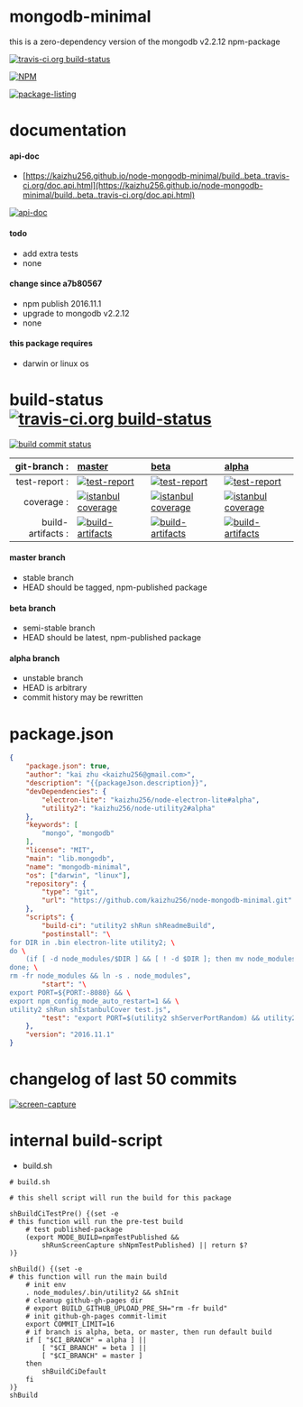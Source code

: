 mongodb-minimal
===============
this is a zero-dependency version of the mongodb v2.2.12 npm-package

[![travis-ci.org build-status](https://api.travis-ci.org/kaizhu256/node-mongodb-minimal.svg)](https://travis-ci.org/kaizhu256/node-mongodb-minimal)

[![NPM](https://nodei.co/npm/mongodb-minimal.png?downloads=true)](https://www.npmjs.com/package/mongodb-minimal)

[![package-listing](https://kaizhu256.github.io/node-mongodb-minimal/build/screen-capture.gitLsTree.svg)](https://github.com/kaizhu256/node-mongodb-minimal)



# documentation
#### api-doc
- [https://kaizhu256.github.io/node-mongodb-minimal/build..beta..travis-ci.org/doc.api.html](https://kaizhu256.github.io/node-mongodb-minimal/build..beta..travis-ci.org/doc.api.html)

[![api-doc](https://kaizhu256.github.io/node-mongodb-minimal/build..beta..travis-ci.org/screen-capture.docApiCreate.browser._2Fhome_2Ftravis_2Fbuild_2Fkaizhu256_2Fnode-mongodb-minimal_2Ftmp_2Fbuild_2Fdoc.api.html.png)](https://kaizhu256.github.io/node-mongodb-minimal/build..beta..travis-ci.org/doc.api.html)

#### todo
- add extra tests
- none

#### change since a7b80567
- npm publish 2016.11.1
- upgrade to mongodb v2.2.12
- none

#### this package requires
- darwin or linux os



# build-status [![travis-ci.org build-status](https://api.travis-ci.org/kaizhu256/node-mongodb-minimal.svg)](https://travis-ci.org/kaizhu256/node-mongodb-minimal)
[![build commit status](https://kaizhu256.github.io/node-mongodb-minimal/build/build.badge.svg)](https://travis-ci.org/kaizhu256/node-mongodb-minimal)

| git-branch : | [master](https://github.com/kaizhu256/node-mongodb-minimal/tree/master) | [beta](https://github.com/kaizhu256/node-mongodb-minimal/tree/beta) | [alpha](https://github.com/kaizhu256/node-mongodb-minimal/tree/alpha)|
|--:|:--|:--|:--|
| test-report : | [![test-report](https://kaizhu256.github.io/node-mongodb-minimal/build..master..travis-ci.org/test-report.badge.svg)](https://kaizhu256.github.io/node-mongodb-minimal/build..master..travis-ci.org/test-report.html) | [![test-report](https://kaizhu256.github.io/node-mongodb-minimal/build..beta..travis-ci.org/test-report.badge.svg)](https://kaizhu256.github.io/node-mongodb-minimal/build..beta..travis-ci.org/test-report.html) | [![test-report](https://kaizhu256.github.io/node-mongodb-minimal/build..alpha..travis-ci.org/test-report.badge.svg)](https://kaizhu256.github.io/node-mongodb-minimal/build..alpha..travis-ci.org/test-report.html)|
| coverage : | [![istanbul coverage](https://kaizhu256.github.io/node-mongodb-minimal/build..master..travis-ci.org/coverage.badge.svg)](https://kaizhu256.github.io/node-mongodb-minimal/build..master..travis-ci.org/coverage.html/index.html) | [![istanbul coverage](https://kaizhu256.github.io/node-mongodb-minimal/build..beta..travis-ci.org/coverage.badge.svg)](https://kaizhu256.github.io/node-mongodb-minimal/build..beta..travis-ci.org/coverage.html/index.html) | [![istanbul coverage](https://kaizhu256.github.io/node-mongodb-minimal/build..alpha..travis-ci.org/coverage.badge.svg)](https://kaizhu256.github.io/node-mongodb-minimal/build..alpha..travis-ci.org/coverage.html/index.html)|
| build-artifacts : | [![build-artifacts](https://kaizhu256.github.io/node-mongodb-minimal/glyphicons_144_folder_open.png)](https://github.com/kaizhu256/node-mongodb-minimal/tree/gh-pages/build..master..travis-ci.org) | [![build-artifacts](https://kaizhu256.github.io/node-mongodb-minimal/glyphicons_144_folder_open.png)](https://github.com/kaizhu256/node-mongodb-minimal/tree/gh-pages/build..beta..travis-ci.org) | [![build-artifacts](https://kaizhu256.github.io/node-mongodb-minimal/glyphicons_144_folder_open.png)](https://github.com/kaizhu256/node-mongodb-minimal/tree/gh-pages/build..alpha..travis-ci.org)|

#### master branch
- stable branch
- HEAD should be tagged, npm-published package

#### beta branch
- semi-stable branch
- HEAD should be latest, npm-published package

#### alpha branch
- unstable branch
- HEAD is arbitrary
- commit history may be rewritten



# package.json
```json
{
    "package.json": true,
    "author": "kai zhu <kaizhu256@gmail.com>",
    "description": "{{packageJson.description}}",
    "devDependencies": {
        "electron-lite": "kaizhu256/node-electron-lite#alpha",
        "utility2": "kaizhu256/node-utility2#alpha"
    },
    "keywords": [
        "mongo", "mongodb"
    ],
    "license": "MIT",
    "main": "lib.mongodb",
    "name": "mongodb-minimal",
    "os": ["darwin", "linux"],
    "repository": {
        "type": "git",
        "url": "https://github.com/kaizhu256/node-mongodb-minimal.git"
    },
    "scripts": {
        "build-ci": "utility2 shRun shReadmeBuild",
        "postinstall": "\
for DIR in .bin electron-lite utility2; \
do \
    (if [ -d node_modules/$DIR ] && [ ! -d $DIR ]; then mv node_modules/$DIR .; fi); \
done; \
rm -fr node_modules && ln -s . node_modules",
        "start": "\
export PORT=${PORT:-8080} && \
export npm_config_mode_auto_restart=1 && \
utility2 shRun shIstanbulCover test.js",
        "test": "export PORT=$(utility2 shServerPortRandom) && utility2 test test.js"
    },
    "version": "2016.11.1"
}
```



# changelog of last 50 commits
[![screen-capture](https://kaizhu256.github.io/node-mongodb-minimal/build/screen-capture.gitLog.svg)](https://github.com/kaizhu256/node-mongodb-minimal/commits)



# internal build-script
- build.sh
```shell
# build.sh

# this shell script will run the build for this package

shBuildCiTestPre() {(set -e
# this function will run the pre-test build
    # test published-package
    (export MODE_BUILD=npmTestPublished &&
        shRunScreenCapture shNpmTestPublished) || return $?
)}

shBuild() {(set -e
# this function will run the main build
    # init env
    . node_modules/.bin/utility2 && shInit
    # cleanup github-gh-pages dir
    # export BUILD_GITHUB_UPLOAD_PRE_SH="rm -fr build"
    # init github-gh-pages commit-limit
    export COMMIT_LIMIT=16
    # if branch is alpha, beta, or master, then run default build
    if [ "$CI_BRANCH" = alpha ] ||
        [ "$CI_BRANCH" = beta ] ||
        [ "$CI_BRANCH" = master ]
    then
        shBuildCiDefault
    fi
)}
shBuild
```
